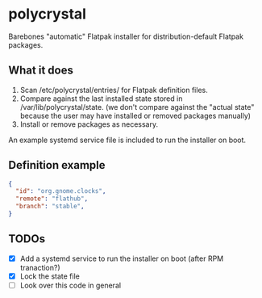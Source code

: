 # polycrystal

Barebones "automatic" Flatpak installer for distribution-default Flatpak packages.

## What it does

1. Scan /etc/polycrystal/entries/ for Flatpak definition files.
2. Compare against the last installed state stored in /var/lib/polycrystal/state. (we don't compare against the "actual state" because the user may have installed or removed packages manually)
3. Install or remove packages as necessary.

An example systemd service file is included to run the installer on boot.

## Definition example

```json
{
  "id": "org.gnome.clocks",
  "remote": "flathub",
  "branch": "stable",
}
```

## TODOs
- [x] Add a systemd service to run the installer on boot (after RPM tranaction?)
- [x] Lock the state file
- [ ] Look over this code in general
